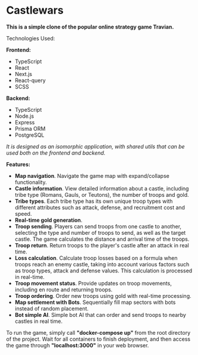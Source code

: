 # Castlewars

**This is a simple clone of the popular online strategy game Travian.**

Technologies Used:

**Frontend:**
- TypeScript
- React
- Next.js
- React-query
- SCSS

**Backend:**
- TypeScript
- Node.js
- Express
- Prisma ORM
- PostgreSQL

*It is designed as an isomorphic application, with shared utils that can be used both on the frontend and backend.*

**Features:**
- **Map navigation**. Navigate the game map with expand/collapse functionality.
- **Castle information**. View detailed information about a castle, including tribe type (Romans, Gauls, or Teutons), the number of troops and gold.
- **Tribe types**. Each tribe type has its own unique troop types with different attributes such as attack, defense, and recruitment cost and speed.
- **Real-time gold generation**.
- **Troop sending**. Players can send troops from one castle to another, selecting the type and number of troops to send, as well as the target castle. The game calculates the distance and arrival time of the troops.
- **Troop return**. Return troops to the player's castle after an attack in real time.
- **Loss calculation**. Calculate troop losses based on a formula when troops reach an enemy castle, taking into account various factors such as troop types, attack and defense values. This calculation is processed in real-time.
- **Troop movement status**. Provide updates on troop movements, including en route and returning troops.
- **Troop ordering**. Order new troops using gold with real-time processing.
- **Map settlement with Bots**. Sequentially fill map sectors with bots instead of random placement.
- **Bot simple AI**. Simple bot AI that can order and send troops to nearby castles in real time.

To run the game, simply call **"docker-compose up"** from the root directory of the project. Wait for all containers to finish deployment, and then access the game through **"localhost:3000"** in your web browser. 
